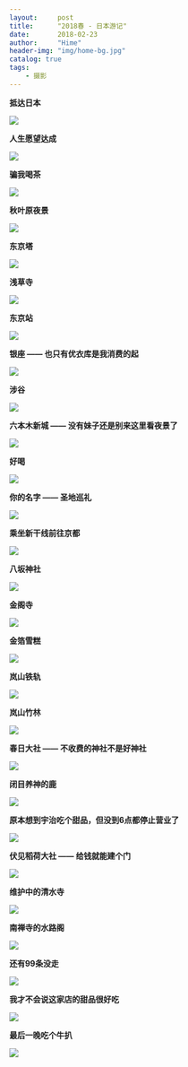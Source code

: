 ```yaml
---
layout:     post
title:      "2018春 - 日本游记"
date:       2018-02-23
author:     "Hime"
header-img: "img/home-bg.jpg"
catalog: true
tags:
    - 摄影
---
```


**抵达日本**

![](/img/japan/DSC01604.JPG)

**人生愿望达成**

![](/img/japan/DSC01640.JPG)

**骗我喝茶**

![](/img/japan/DSC01662.JPG)

**秋叶原夜景**

![](/img/japan/DSC01700.JPG)

**东京塔**

![](/img/japan/DSC01724.JPG)

**浅草寺**

![](/img/japan/DSC01767.JPG)

**东京站**

![](/img/japan/DSC01832.JPG)

**银座 —— 也只有优衣库是我消费的起**

![](/img/japan/DSC01848.JPG)

**涉谷**

![](/img/japan/DSC02059.JPG)

**六本木新城 —— 没有妹子还是别来这里看夜景了**

![](/img/japan/DSC02166.JPG)

**好喝**

![](/img/japan/DSC02208.JPG)

**你的名字 —— 圣地巡礼**

![](/img/japan/DSC02319.JPG)

**乘坐新干线前往京都**

![](/img/japan/DSC02490.JPG)

**八坂神社**

![](/img/japan/DSC02640.JPG)

**金阁寺**

![](/img/japan/DSC02787.JPG)

**金箔雪糕**

![](/img/japan/DSC02860.JPG)

**岚山铁轨**

![](/img/japan/DSC02953.JPG)

**岚山竹林**

![](/img/japan/DSC03059.JPG)

**春日大社 —— 不收费的神社不是好神社**

![](/img/japan/DSC03327.JPG)

**闭目养神的鹿**

![](/img/japan/DSC03371.JPG)

**原本想到宇治吃个甜品，但没到6点都停止营业了**

![](/img/japan/DSC03527.JPG)

**伏见稻荷大社 —— 给钱就能建个门**

![](/img/japan/DSC03663.JPG)

**维护中的清水寺**

![](/img/japan/DSC03803.JPG)

**南禅寺的水路阁**

![](/img/japan/DSC04060.JPG)

**还有99条没走**

![](/img/japan/DSC04086.JPG)

**我才不会说这家店的甜品很好吃**

![](/img/japan/DSC04207.JPG)

**最后一晚吃个牛扒**

![](/img/japan/DSC04215.JPG)
